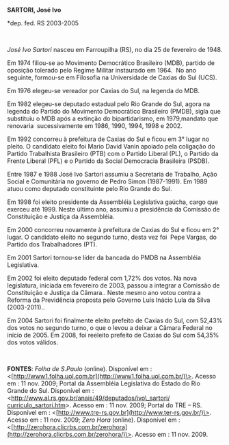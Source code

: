 **SARTORI, José Ivo**

\*dep. fed. RS 2003-2005

 

*José Ivo Sartori* nasceu em Farroupilha (RS), no dia 25 de fevereiro de
1948.

Em 1974 filiou-se ao Movimento Democrático Brasileiro (MDB), partido de
oposição tolerado pelo Regime Militar instaurado em 1964.  No ano
seguinte, formou-se em Filosofia na Universidade de Caxias do Sul (UCS).

Em 1976 elegeu-se vereador por Caxias do Sul, na legenda do MDB.

Em 1982 elegeu-se deputado estadual pelo Rio Grande do Sul, agora na
legenda do Partido do Movimento Democrático Brasileiro (PMDB), sigla que
substituiu o MDB após a extinção do bipartidarismo, em 1979,mandato que
renovaria  sucessivamente em 1986, 1990, 1994, 1998 e 2002.

Em 1992 concorreu à prefeitura de Caxias do Sul e ficou em 3° lugar no
pleito. O candidato eleito foi Mario David Vanin apoiado pela coligação
do Partido Trabalhista Brasileiro (PTB) com o Partido Liberal (PL), o
Partido da Frente Liberal (PFL) e o Partido da Social Democracia
Brasileira (PSDB).

Entre 1987 e 1988 José Ivo Sartori assumiu a Secretaria de Trabalho,
Ação Social e Comunitária no governo de Pedro Simon (1987-1991). Em 1989
atuou como deputado constituinte pelo Rio Grande do Sul.

Em 1998 foi eleito presidente da Assembléia Legislativa gaúcha, cargo
que exerceu até 1999. Neste último ano, assumiu a presidência da
Comissão de Constituição e Justiça da Assembléia.

Em 2000 concorreu novamente à prefeitura de Caxias do Sul e ficou em 2°
lugar. O candidato eleito no segundo turno, desta vez foi  Pepe Vargas,
do Partido dos Trabalhadores (PT).

Em 2001 Sartori tornou-se líder da bancada do PMDB na Assembléia
Legislativa.

Em 2002 foi eleito deputado federal com 1,72% dos votos. Na nova
legislatura, iniciada em fevereiro de 2003, passou a integrar a Comissão
de Constituição e Justiça da Câmara.. Neste mesmo ano votou contra a
Reforma da Previdência proposta pelo Governo Luís Inácio Lula da Silva
(2003-2011)..

Em 2004 Sartori foi finalmente eleito prefeito de Caxias do Sul, com
52,43% dos votos no segundo turno, o que o levou a deixar a Câmara
Federal no início de 2005. Em 2008, foi reeleito prefeito de Caxias do
Sul com 54,35% dos votos válidos.

 

**FONTES**: *Folha de S.Paulo* (online). Disponível em :
\<[http://www1.folha.uol.com.br](http://www1.folha.uol.com.br/)\>.
Acesso em : 11 nov. 2009; Portal da Assembléia Legislativa do Estado do
Rio Grande do Sul. Disponível em :
\<[http://www.al.rs.gov.br/anais/49/deputados/ivo\_sartori/
curriculo\_sartori.htm](http://www.al.rs.gov.br/anais/49/deputados/ivo_sartori/%20curriculo_sartori.htm)\>.
Acesso em : 11 nov. 2009; Portal do TRE – RS. Disponível em :
\<[http://www.tre-rs.gov.br](http://www.ter-rs.gov.br/)\>. Acesso em :
11 nov. 2009; *Zero Hora* (online). Disponível em :
\<[http://zerohora.clicrbs.com.br/zerohora](http://zerohora.clicrbs.com.br/zerohora/)\>.
Acesso em : 11 nov. 2009.

 

 

 

 
